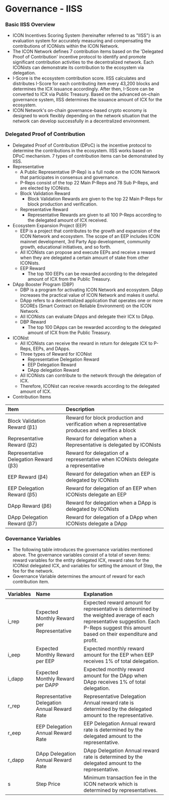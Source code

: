 # Governance - IISS



### Basic IISS Overview

* ICON Incentives Scoring System \(hereinafter referred to as "IISS"\) is an evaluation system for accurately measuring and compensating the contributions of ICONists within the ICON Network. 
* The ICON Network defines 7 contribution items based on the 'Delegated Proof of Contribution' incentive protocol to identify and promote significant contribution activities to the decentralized network. Each ICONists can demonstrate its contribution to the ecosystem via delegation.
* I-Score is the ecosystem contribution score. IISS calculates and distributes I-Score for each contributing item every 43,200 blocks and determines the ICX issuance accordingly. After then, I-Score can be converted to ICX via Public Treasury. Based on the advanced on-chain governance system, IISS determines the issuance amount of ICX for the ecosystem.
* ICON Network's on-chain governance-based crypto economy is designed to work flexibly depending on the network situation that the network can develop successfully in a decentralized environment.

### Delegated Proof of Contribution

* Delegated Proof of Contribution \(DPoC\) is the incentive protocol to determine the contributions in the ecosystem. IISS works based on DPoC mechanism. 7 types of contribution items can be demonstrated by IISS.
* Representative
  * A Public Representative \(P-Rep\) is a full node on the ICON Network that participates in consensus and governance.
  * P-Reps consist of the top 22 Main P-Reps and 78 Sub P-Reps, and are elected by ICONists.
  * Block Validation Reward 
    * Block Validation Rewards are given to the top 22 Main P-Reps for block production and verification.
  * Representative Reward
    * Representative Rewards are given to all 100 P-Reps according to the delegated amount of ICX received.
* Ecosystem Expansion Project \(EEP\)
  * EEP is a project that contributes to the growth and expansion of the ICON Network and ecosystem. The scope of an EEP includes ICON mainnet development, 3rd Party App development, community growth, educational initiatives, and so forth.
  * All ICONists can propose and execute EEPs and receive a reward when they are delegated a certain amount of stake from other ICONists.
  * EEP Reward
    * The top 100 EEPs can be rewarded according to the delegated amount of ICX from the Public Treasury.
* DApp Booster Program \(DBP\)
  * DBP is a program for activating ICON Network and ecosystem. DApp increases the practical value of ICON Network and makes it useful.
  * DApp refers to a decentralized application that operates one or more SCOREs \(Smart Contract on Reliable Environment\) on the ICON Network.
  * All ICONists can evaluate DApps and delegate their ICX to DApp.
  * DBP Reward
    * The top 100 DApps can be rewarded according to the delegated amount of ICX from the Public Treasury.
* ICONist
  * All ICONists can receive the reward in return for delegate ICX to P-Reps, EEPs, and DApps.
  * Three types of Reward for ICONist 
    * Representative Delegation Reward
    * EEP Delegation Reward
    * DApp delegation Reward
  * All ICONists can contribute to the network through the delegation of ICX.
  * Therefore, ICONist can receive rewards according to the delegated amount of ICX.
* Contribution Items

| Item | Description |
| :--- | :--- |
| Block Validation Reward \(β1\) | Reward for block production and verification when a representative produces and verifies a block |
| Representative Reward \(β2\) | Reward for delegation when a Representative is delegated by ICONists |
| Representative Delegation Reward \(β3\) | Reward for delegation of a representative when ICONists delegate a representative |
| EEP Reward \(β4\) | Reward for delegation when an EEP is delegated by ICONists |
| EEP Delegation Reward \(β5\) | Reward for delegation of an EEP when ICONists delegate an EEP |
| DApp Reward \(β6\) | Reward for delegation when a DApp is delegated by ICONists |
| DApp Delegation Reward \(β7\) | Reward for delegation of a DApp when ICONists delegate a DApp |

### Governance Variables

* The following table introduces the governance variables mentioned above. The governance variables consist of a total of seven items: reward variables for the entity delegated ICX, reward rates for the ICONist delegated ICX, and variables for setting the amount of Step, the fee for the network.
* Governance Variable determines the amount of reward for each contribution item.

| Variables | Name | Explanation |
| :--- | :--- | :--- |
| i\_rep | Expected Monthly Reward per Representative | Expected reward amount for representative is determined by the weighted average of each representative suggestion. Each P-Reps suggest this amount based on their expenditure and profit. |
| i\_eep | Expected Monthly Reward per EEP | Expected monthly reward amount for the EEP when EEP receives 1% of total delegation. |
| i\_dapp | Expected Monthly Reward per DAPP | Expected monthly reward amount for the DApp when DApp receives 1% of total delegation. |
| r\_rep | Representative Delegation Annual Reward Rate | Representative Delegation Annual reward rate is determined by the delegated amount to the representative. |
| r\_eep | EEP Delegation Annual Reward Rate | EEP Delegation Annual reward rate is determined by the delegated amount to the representative. |
| r\_dapp | DApp Delegation Annual Reward Rate | DApp Delegation Annual reward rate is determined by the delegated amount to the representative. |
| s | Step Price | Minimum transaction fee in the ICON network which is determined by representatives. |

